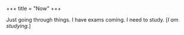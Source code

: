 +++
title = "Now"
+++

Just going through things. I have exams coming. I need to study.
[_I am studying._]
